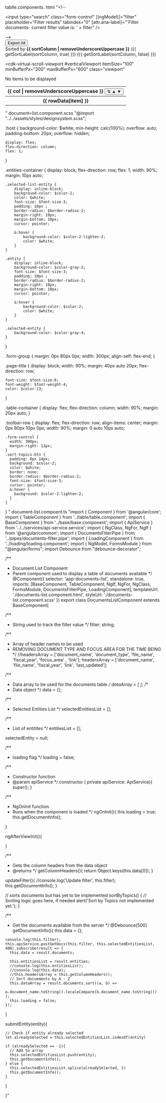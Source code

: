 tablle.components. html "<!-- <div class="form-group">
  <input
    type="search"
    class="form-control"
    [(ngModel)]="filter"
    placeholder="Filter results"
    tabindex="0"
    [attr.aria-label]="'Filter documents- current filter value is: ' + filter"
  />
</div> -->

<div class="form-group export-all-container">
  <button
    class="export-all-btn"
    (click)="exportAll()"
    tabindex="0"
    aria-label="Export all documents"
  >
    Export All
  </button>
</div>


<div *ngIf="sortColumn" class="sort-indicator">
  Sorted by <b>{{ sortColumn | removeUnderscoreUppercase }}</b>
  <span *ngIf="sortAsc">({{ getSortLabel(sortColumn, true) }})</span>
  <span *ngIf="!sortAsc">({{ getSortLabel(sortColumn, false) }})</span>
</div>


<cdk-virtual-scroll-viewport
  #verticalViewport
  itemSize="100"
  minBufferPx="200"
  maxBufferPx="600"
  class="viewport"
>
<table class="table">
  <thead>
    <tr>
      <th
        scope="col"
        *ngFor="let col of headersArray"
        [ngClass]="{ selectedColumn: sortColumn === col }"
      >
        <div class="header-cell">
          {{ col | removeUnderscoreUppercase }}
          <button
            class="column-sort-btn"
            (click)="onColumnSortClick(col, $event)"
            tabindex="0"
            [attr.aria-label]="'Sort by ' + (col | removeUnderscoreUppercase)"
          >
            <span *ngIf="sortColumn !== col">⇅</span>
            <span *ngIf="sortColumn === col">
              <span *ngIf="sortAsc">▲</span>
              <span *ngIf="!sortAsc">▼</span>
            </span>
          </button>
        </div>
      </th>
    </tr>
  </thead>
    <tbody>
      <span *ngIf="(dataArray | documentsFilter : filter).length == 0"
        >No items to be displayed</span
      >
      <tr
        *cdkVirtualFor="let rowData of dataArray | documentsFilter : filter"
        class="grid-row"
      >
        <ng-container >
          <th scope="row" *ngFor="let item of headersArray; let i = index"  [@enterItems]="{ value: '', params: { delay: i * 50 } }" >
            <span
              class="link"
              *ngIf="item == 'link'"
              class="link"
              (click)="navigateToPdf(rowData['file_name'], null)"
              [attr.aria-label]="item + ': ' + rowData[item]"
            >
              <app-open-button
                [ariaLabel]="'Link to document: ' + rowData['document_name']"
              ></app-open-button>
            </span>
            <span
              *ngIf="item != 'link'"
              tabindex="0"
              [attr.aria-label]="rowData[item]"
              [attr.aria-label]="
                (item | removeUnderscoreUppercase) + ': ' + rowData[item]
              "
              >{{ rowData[item] }}</span
            >
          </th>
        </ng-container>
      </tr>
    </tbody>
  </table>
</cdk-virtual-scroll-viewport>
<!-- 
      <tr *ngFor="let rowData of dataArray | documentsFilter:filter " [ngClass]="">
        <ng-container *ngFor="let item of headersArray">
            <th scope="row">
              
              <span class="link" *ngIf="item == 'link'"class="link" [routerLink]="['/auth/pdf', rowData['file_name']]">
                <app-open-button></app-open-button>
              </span>
              <span *ngIf="item != 'link'">{{rowData[item]}}</span>
            </th>
            
        </ng-container>
      </tr> -->" table.component.scss "
@import "../../assets/styles/designsystem.scss";


.form-group {
    margin: 0px 0px 20px;
    width: 300px;
    align-self: flex-end;
}

.viewport {
    height: calc(100vh - 250px);
    width: 100%;

}
.table {
    //border-collapse: separate !important;
    

    thead {
        
        tr {
            

            th {
                background-color: $color-gray-2;
                color: $color-gray-8;
                font-weight: $font-weight-5;
                padding-left: 15px;
                cursor: pointer;
                
            }

            th:hover {
               color: $color-gray-8; 
            }

            .selectedColumn {
                color: $black !important;
            }
    
            th:first-of-type {
                border-top-left-radius: $border-radius-2;
                min-width: 350px;
                max-width: 500px;
                
            }

            th:not(first-of-type) {
                text-align: center;
                table-layout: fixed;
            }

            th:last-of-type {
                border-top-right-radius: $border-radius-2;
                //border-right: 1px solid $color-gray-5;
                //border-top: 1px solid $color-gray-5;
            }
        }



    }

    tbody {



        tr:nth-child(even) th {
            background-color: #F4F7FC;
        }
        
        tr {
            th:first-of-type {
                border-left: 1px solid $color-gray-5;
                width: 8em;
                min-width: 8em;
                max-width: 8em;
                word-break: break-all;
                
            }

            th {
                font-weight: $font-weight-3;
                padding-left: 15px;
                border-right: 1px solid $color-gray-5;
                max-width: 200px;
                overflow: hidden;

            }

            th:not(first-of-type) {
                text-align: center
            }
        }
    }

}

.table-toolbar {
    display: flex;
    justify-content: flex-end;
    margin-bottom: 10px;
    width: 90%;
    margin: 0 auto 10px auto;
    .filter-btn {
      padding: 8px 14px;
      background: $color-gray-2;
      color: $black;
      border: none;
      border-radius: $border-radius-2;
      font-size: $font-size-3;
      cursor: pointer;
      &:hover {
        background: $color-gray-4;
      }
    }
  }
  
  .export-all-container {
    display: flex;
    justify-content: flex-end;
    width: 90%;
    margin: 0 auto 10px;
  
    .export-all-btn {
      padding: 8px 14px;
      background-color: $color-2;
      color: $white;
      border: none;
      border-radius: $border-radius-2;
      font-size: $font-size-3;
      cursor: pointer;
      &:hover { background-color: $color-2-lighten-2; }
    }
  }
  
  .header-cell {
    display: flex;
    align-items: center;
    justify-content: space-between;
  
    .column-filter-btn {
      background: transparent;
      border: none;
      cursor: pointer;
      font-size: $font-size-3;
      padding: 0 4px;
      &:hover { color: $color-2; }
    }
  }
  
  .export-all-container {
  display: flex;
  align-items: center;
  justify-content: flex-end;
  width: 90%;
  margin: 0 auto 10px;

  .export-all-btn {
    /* existing styles */
  }

  .sort-options {
    margin-left: 16px;
    display: flex;
    align-items: center;

    label {
      margin-right: 6px;
      font-size: $font-size-3;
      color: $color-gray-8;
    }
    select {
      padding: 6px 8px;
      font-size: $font-size-3;
      border: 1px solid $color-gray-5;
      border-radius: $border-radius-2;
      cursor: pointer;
      background: $white;
    }
  }

  .selectedColumn {
    color: $color-2 !important;
    font-weight: bold;
    background: #f5f9ff;
  }
  .column-sort-btn {
    background: transparent;
    border: none;
    cursor: pointer;
    font-size: 1.1em;
    padding: 0 4px;
    margin-left: 5px;
    line-height: 1;
  }
  .sort-indicator {
    margin-bottom: 8px;
    font-size: 1em;
    color: $color-gray-8;
    padding-left: 10px;
  }
  
}" table.component.ts "import { Component, Input } from "@angular/core";
import { NgFor, NgClass, NgIf } from "@angular/common";
import { OpenButtonComponent } from "../open-button/open-button.component";
import { KeyValuePipe } from "@angular/common";
import { Router, RouterModule } from "@angular/router";
import { VirtualScrollerModule } from "@iharbeck/ngx-virtual-scroller";
import { ScrollingModule } from "@angular/cdk/scrolling";
import { RemoveUnderscoreUppercasePipe } from "../pipes/remove-underscore-uppercase.pipe";
import { DocumentsFilterPipe } from "../pipes/documents-filter.pipe";
import { NgModel, FormsModule } from "@angular/forms";
import { BaseComponent } from "../base/base.component";
import { slideInUpOnEnterAnimation } from "angular-animations";

/**
 * Table component
 */
@Component({
  selector: "app-table",
  standalone: true,
  imports: [
    NgFor,
    NgClass,
    NgIf,
    KeyValuePipe,
    FormsModule,
    DocumentsFilterPipe,
    ScrollingModule,
    VirtualScrollerModule,
    RemoveUnderscoreUppercasePipe,
    OpenButtonComponent,
    RouterModule,
  ],
  providers: [VirtualScrollerModule],
  templateUrl: "./table.component.html",
  styleUrl: "./table.component.scss",
  animations: [
    slideInUpOnEnterAnimation({ anchor: 'enterItems', duration: 600})

  ]
})
export class TableComponent extends BaseComponent {

  @Input() headersArray = [];
  private _dataArray = [];
  @Input() set dataArray(val) {
    this._dataArray = val || [];
    this.applySort(); // Always sort when new data comes in
  }
  get dataArray() {
    return this._dataArray;
  }
  filter: string;
  sortColumn = 'document_name'; // Default
  sortAsc = true;               // Default

    /**
   * Flag for it sort column is a boolean value
   */
    booleanValue = false;


  // Map columns to their sort type
  columnTypes = {
    document_name: 'string',
    file_name: 'string',
    fiscal_year: 'number',
    last_updated: 'date'
  };


    // Sort on load
    ngOnInit() {
      this.applySort();
    }

  /**
   * Sort by the column passed in
   * @param colName 
   * @param boolean 
   */
  sort(colName, boolean) {

    this.sortColumn = colName;

    if (boolean == true) {
      this.dataArray.sort((a, b) =>
        a[colName] < b[colName] ? 1 : a[colName] > b[colName] ? -1 : 0
      );
      this.booleanValue = !this.booleanValue;
    } else {
      this.dataArray.sort((a, b) =>
        a[colName] > b[colName] ? 1 : a[colName] < b[colName] ? -1 : 0
      );
      this.booleanValue = !this.booleanValue;
    }
  }

  /**
   * Function for export all
   */
  exportAll() {
    // 1. Get headers and data
    const headers = this.headersArray;
    const rows = this._dataArray; // or this.dataArray
  
    // 2. Convert to CSV
    let csvContent = headers.join(",") + "\n";
    rows.forEach(row => {
      const rowStr = headers.map(h => {
        // Quote strings with commas or quotes
        const cell = row[h] !== undefined && row[h] !== null ? row[h] : '';
        if (typeof cell === 'string' && (cell.includes(',') || cell.includes('"'))) {
          return `"${cell.replace(/"/g, '""')}"`;
        }
        return cell;
      }).join(",");
      csvContent += rowStr + "\n";
    });
  
    // 3. Trigger download
    const blob = new Blob([csvContent], { type: "text/csv" });
    const url = window.URL.createObjectURL(blob);
  
    const a = document.createElement("a");
    a.href = url;
    a.download = "documents_export.csv";
    document.body.appendChild(a);
    a.click();
    document.body.removeChild(a);
    window.URL.revokeObjectURL(url);
  }
  


  
    onColumnSortClick(colName: string, event: MouseEvent) {
      event.stopPropagation();
      if (this.sortColumn === colName) {
        this.sortAsc = !this.sortAsc;
      } else {
        this.sortColumn = colName;
        this.sortAsc = true;
      }
      this.applySort();
    }
  
    private applySort() {
      const col = this.sortColumn;
      const asc = this.sortAsc;
      const type = this.columnTypes[col] || 'string';
      const sorted = [...this._dataArray].sort((a, b) => {
        let diff: number;
        if (type === 'number') {
          diff = Number(a[col]) - Number(b[col]);
        } else if (type === 'date') {
          const dateA = a[col] ? new Date(a[col]).getTime() : 0;
          const dateB = b[col] ? new Date(b[col]).getTime() : 0;
          diff = dateA - dateB;
        } else {
          diff = (a[col] || '').toString().localeCompare((b[col] || '').toString());
        }
        // For fiscal_year and last_updated, "ascending" means most recent first
        if (col === 'fiscal_year' || col === 'last_updated') {
          return asc ? -diff : diff;
        }
        return asc ? diff : -diff;
      });
      this._dataArray = sorted;
    }

    // helper function for getting the sort label
    getSortLabel(col: string, asc: boolean): string {
      if (col === 'fiscal_year' || col === 'last_updated') {
        return asc ? 'Most Recent → Oldest' : 'Oldest → Most Recent';
      }
      return asc ? 'A → Z' : 'Z → A';
    }
    

}" document-list.component.html "
<h1 class="page-title" tabindex="0" [attr.aria-label]="'Page title: Documents'">Documents</h1>

<div class="toolbar-row">
  <input
    type="search"
    class="form-control"
    [(ngModel)]="filter"
    (ngModelChange)="updateFilter()"
    placeholder="Search Bar"
    tabindex="0"
    [attr.aria-label]="'Filter documents- current filter value is: ' + filter"
  />
  <button class="sort-topics-btn" (click)="sortByTopics()">Sort by Topics</button>
</div>

<div class="entities-container">
  <div class="selected-list-entity" 
    
    (click)="submitEntity(ent)" *ngFor="let ent of selectedEntitiesList">
    {{ent}}
  </div>

  <div class="entity" 
    [ngClass]="{'selected-entity': ent === selectedEntity }"
    (click)="submitEntity(ent)" *ngFor="let ent of entitiesList">
    {{ent}}
  </div>
</div>


<div *ngIf="loading" class="loading-container" [attr.aria-label]="'documents page is loading'">
    <app-loading></app-loading>
  </div>

<app-table 
    *ngIf="headersArray.length > 0 && dataArray.length > 0"
    class="table-container"

    [headersArray]="headersArray" 
    [dataArray]="dataArray">

</app-table>

<!-- <div *ngIf="headersArray.length == 0 || dataArray.length == 0">
    An error occured
</div> -->" document=list.component.scss "@import "../../assets/styles/designsystem.scss";


:host {
    background-color: $white;
    min-height: calc(100%);
    overflow: auto;
    padding-bottom: 20px;
    overflow: hidden;

    display: flex;
    flex-direction: column;
    flex: 1;
}

.entities-container {
    display: block;
    flex-direction: row;
    flex: 1;
    width: 90%;
    margin: 10px auto;

    .selected-list-entity {
        display: inline-block;
        background-color: $color-2;
        color: $white;
        font-size: $font-size-3;
        padding: 10px ;
        border-radius: $border-radius-2; 
        margin-right: 10px;
        margin-bottom: 10px;
        cursor: pointer;

        &:hover {
            background-color: $color-2-lighten-2;
            color: $white;
        }
    }

    .entity {
        display: inline-block;
        background-color: $color-gray-2;
        font-size: $font-size-3;
        padding: 10px ;
        border-radius: $border-radius-2; 
        margin-right: 10px;
        margin-bottom: 10px;
        cursor: pointer;

        &:hover {
            background-color: $color-2;
            color: $white;
        }
    }

    .selected-entity {
        background-color: $color-gray-4;
    }

}

.form-group {
    margin: 0px 80px 0px;
    width: 300px;
    align-self: flex-end;
}

.page-title {
    display: block;
    width: 90%;
    margin: 40px auto 20px;
    flex-direction: row;

    font-size: $font-size-6;
    font-weight: $font-weight-4;
    color: $color-13;
}

.table-container {
    display: flex;
    flex-direction: column;
    width: 90%;
    margin: 20px auto;
}


.toolbar-row {
    display: flex;
    flex-direction: row;
    align-items: center;
    margin: 0px 80px 10px 0px;
    width: 90%;
    margin: 0 auto 10px auto;
  
    .form-control {
      width: 300px;
      margin-right: 12px;
    }
    .sort-topics-btn {
      padding: 8px 14px;
      background: $color-2;
      color: $white;
      border: none;
      border-radius: $border-radius-2;
      font-size: $font-size-3;
      cursor: pointer;
      &:hover {
        background: $color-2-lighten-2;
      }
    }
  }
  " document-list.compoent.ts "import { Component } from '@angular/core';
import { TableComponent } from '../table/table.component';
import { BaseComponent } from '../base/base.component';
import { ApiService } from '../../services/api-service.service';
import { NgClass, NgFor, NgIf } from '@angular/common';
import { DocumentsFilterPipe } from '../pipes/documents-filter.pipe';
import { LoadingComponent } from '../loading/loading.component';
import { NgModel, FormsModule } from "@angular/forms";
import Debounce from "debounce-decorator";

/**
 * Document List Component
 * Parent component used to display a table of documents available
 */
@Component({
  selector: 'app-documents-list',
  standalone: true,
  imports: [BaseComponent, TableComponent, NgIf, NgFor, NgClass, FormsModule, DocumentsFilterPipe, LoadingComponent],
  templateUrl: './documents-list.component.html',
  styleUrl: './documents-list.component.scss'
})
export class DocumentsListComponent extends BaseComponent{

  /**
   * String used to track the filter value
   */
  filter: string; 

  /**
   * Array of header names to be used
   * REMOVING DOCUMENT TYPE AND FOCUS AREA FOR THE TIME BEING
   */
  //headersArray = ['document_name', 'document_type', 'file_name', 'fiscal_year', 'focus_area' , 'link'];
  headersArray = ['document_name',  'file_name', 'fiscal_year',  'link', 'last_updated'];

  /**
   * Data array to be used for the documents table
   */
  dataArray = [
  ];
  /**
   * Data object 
   */
  data = {};

  /**
   * Selected Entities List
   */
  selectedEntitiesList = [];

  /**
   * List of entitites 
   */
  entitiesList = [];

  selectedEntity = null;

  /**
   * loading flag
   */
  loading = false;


  /**
   * Constructor function
   * @param apiService 
   */
  constructor (
    private apiService: ApiService){
      super();
    }

  /**
   * NgOnInit function
   * Runs when the component is loaded
   */
  ngOnInit(){
    this.loading = true;
    this.getDocumentInfo();
    
  }

  ngAfterViewInit(){
    
  }

  /**
   * Gets the column headers from the data object
   * @returns 
   */
  getColumnHeaders(){
    return Object.keys(this.data[0]);
  }


  updateFilter(){
    //console.log('Update filter', this.filter);
    this.getDocumentInfo();
  }

  // sorts documents but has yet to be implemented
  sortByTopics() {
    // Sorting logic goes here, if needed
    alert('Sort by Topics not implemented yet.');
  }

  /**
   * Get the documents available from the server
   */
  @Debounce(500)
  getDocumentInfo(){
    this.data = {};

    console.log(this.filter);
    this.apiService.postGetDocs(this.filter, this.selectedEntitiesList, 400).subscribe(result => {
      this.data = result.documents;

      this.entitiesList = result.entities;
      //console.log(this.entitiesList);
      //console.log(this.data);
      //this.headersArray = this.getColumnHeaders();
      // Sort docuements by A - Z
      this.dataArray = result.documents.sort((a, b) =>
        a.document_name.toString().localeCompare(b.document_name.toString())
    );
      this.loading = false;
    });
  }


  submitEntity(entity){

    // Check if entity already selected
    let alreadySelected = this.selectedEntitiesList.indexOf(entity)

    if (alreadySelected == -1){
      // Add to array
      this.selectedEntitiesList.push(entity);
      this.getDocumentInfo();
    } else {
      this.selectedEntitiesList.splice(alreadySelected, 1)
      this.getDocumentInfo();
    }

  }
  

}"
